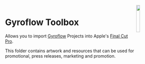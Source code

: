 <img src="https://github.com/latenitefilms/GyroflowToolbox/raw/main/docs/static/logo.png" align="right" width="15%" height="15%" />

# Gyroflow Toolbox

Allows you to import [Gyroflow](https://github.com/gyroflow/gyroflow) Projects into Apple's [Final Cut Pro](https://www.apple.com/final-cut-pro/).

This folder contains artwork and resources that can be used for promotional, press releases, marketing and promotion.